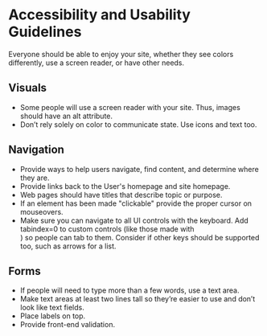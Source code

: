 # Accessibility and Usability Guidelines

Everyone should be able to enjoy your site, whether they see colors differently, use a screen reader, or have other needs.

## Visuals

- Some people will use a screen reader with your site. Thus, images should have an alt attribute.
- Don’t rely solely on color to communicate state. Use icons and text too.

## Navigation

- Provide ways to help users navigate, find content, and determine where they are.
- Provide links back to the User's homepage and site homepage.
- Web pages should have titles that describe topic or purpose.
- If an element has been made "clickable" provide the proper cursor on mouseovers.
- Make sure you can navigate to all UI controls with the keyboard. Add tabindex=0 to custom controls (like those made with <div>) so people can tab to them. Consider if other keys should be supported too, such as arrows for a list.

## Forms

- If people will need to type more than a few words, use a text area.
- Make text areas at least two lines tall so they’re easier to use and don’t look like text fields.
- Place labels on top.
- Provide front-end validation.
